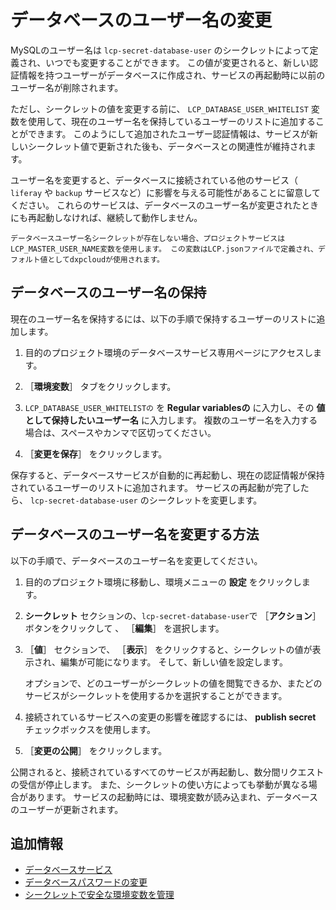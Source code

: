 # データベースのユーザー名の変更

MySQLのユーザー名は `lcp-secret-database-user` のシークレットによって定義され、いつでも変更することができます。 この値が変更されると、新しい認証情報を持つユーザーがデータベースに作成され、サービスの再起動時に以前のユーザー名が削除されます。

ただし、シークレットの値を変更する前に、 `LCP_DATABASE_USER_WHITELIST` 変数を使用して、現在のユーザー名を保持しているユーザーのリストに追加することができます。 このようにして追加されたユーザー認証情報は、サービスが新しいシークレット値で更新された後も、データベースとの関連性が維持されます。

ユーザー名を変更すると、データベースに接続されている他のサービス（ `liferay` や `backup` サービスなど）に影響を与える可能性があることに留意してください。 これらのサービスは、データベースのユーザー名が変更されたときにも再起動しなければ、継続して動作しません。

```{note}
データベースユーザー名シークレットが存在しない場合、プロジェクトサービスはLCP_MASTER_USER_NAME変数を使用します。 この変数はLCP.jsonファイルで定義され、デフォルト値としてdxpcloudが使用されます。
```

## データベースのユーザー名の保持

現在のユーザー名を保持するには、以下の手順で保持するユーザーのリストに追加します。

1. 目的のプロジェクト環境のデータベースサービス専用ページにアクセスします。

1. ［**環境変数**］ タブをクリックします。

1. `LCP_DATABASE_USER_WHITELISTの` を **Regular variablesの** に入力し、その **値として保持したいユーザー名** に入力します。 複数のユーザー名を入力する場合は、スペースやカンマで区切ってください。

1. ［**変更を保存**］ をクリックします。

保存すると、データベースサービスが自動的に再起動し、現在の認証情報が保持されているユーザーのリストに追加されます。 サービスの再起動が完了したら、 `lcp-secret-database-user` のシークレットを変更します。

## データベースのユーザー名を変更する方法

以下の手順で、データベースのユーザー名を変更してください。

1. 目的のプロジェクト環境に移動し、環境メニューの **設定** をクリックします。

1. **シークレット** セクションの、`lcp-secret-database-user`で ［**アクション**］ ボタンをクリックして 、 ［**編集**］ を選択します。

1. ［**値**］ セクションで、 ［**表示**］ をクリックすると、シークレットの値が表示され、編集が可能になります。 そして、新しい値を設定します。

   オプションで、どのユーザーがシークレットの値を閲覧できるか、またどのサービスがシークレットを使用するかを選択することができます。

1. 接続されているサービスへの変更の影響を確認するには、 **publish secret** チェックボックスを使用します。

1. ［**変更の公開**］ をクリックします。

公開されると、接続されているすべてのサービスが再起動し、数分間リクエストの受信が停止します。 また、シークレットの使い方によっても挙動が異なる場合があります。 サービスの起動時には、環境変数が読み込まれ、データベースのユーザーが更新されます。

## 追加情報

* [データベースサービス](./database-service.md)
* [データベースパスワードの変更](./changing-your-database-password.md)
* [シークレットで安全な環境変数を管理](../../infrastructure-and-operations/security/managing-secure-environment-variables-with-secrets.md)
